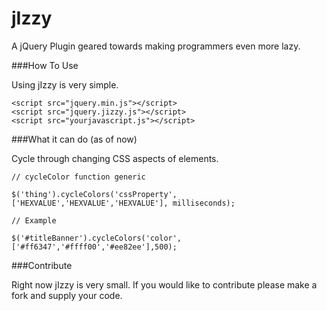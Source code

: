 jIzzy
=====

A jQuery Plugin geared towards making programmers even more lazy.

###How To Use

Using jIzzy is very simple.

```
<script src="jquery.min.js"></script>
<script src="jquery.jizzy.js"></script>
<script src="yourjavascript.js"></script>
```

###What it can do (as of now)

Cycle through changing CSS aspects of elements.

```
// cycleColor function generic

$('thing').cycleColors('cssProperty',['HEXVALUE','HEXVALUE','HEXVALUE'], milliseconds);

// Example

$('#titleBanner').cycleColors('color',['#ff6347','#ffff00','#ee82ee'],500);
```

###Contribute

Right now jIzzy is very small. If you would like to contribute please make a fork and supply your code.
